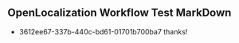 ## OpenLocalization Workflow Test MarkDown
* 3612ee67-337b-440c-bd61-01701b700ba7 thanks!

<!--HONumber=Jul16_HO5-->


